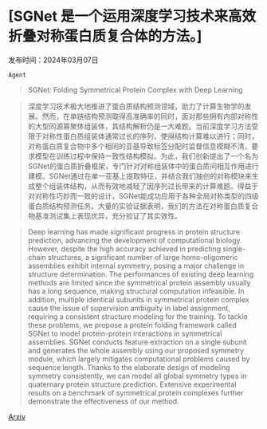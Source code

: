 # [SGNet 是一个运用深度学习技术来高效折叠对称蛋白质复合体的方法。]

发布时间：2024年03月07日

`Agent`

> SGNet: Folding Symmetrical Protein Complex with Deep Learning

> 深度学习技术极大地推进了蛋白质结构预测领域，助力了计算生物学的发展。然而，在单链结构预测取得高准确率的同时，面对那些拥有内部对称性的大型同源寡聚体组装体，其结构解析仍是一大难题。当前深度学习方法受限于对称性蛋白质组装体通常过长的序列，使得结构计算难以进行；同时，对称蛋白质复合物中多个相同的亚基导致标签分配时监督信息模糊不清，要求模型在训练过程中保持一致性结构模拟。为此，我们创新提出了一个名为SGNet的蛋白质折叠框架，专门针对对称组装体中的蛋白质间相互作用进行建模。SGNet通过在单一亚基上提取特征，并结合我们独创的对称模块来生成整个组装体结构，从而有效地减轻了因序列过长带来的计算难题。得益于对对称性巧妙而一致的设计，SGNet能成功应用于各种全局对称类型的四级蛋白质结构预测任务。大量的实验证据表明，我们的方法在对称蛋白质复合物基准测试集上表现优异，充分验证了其实效性。

> Deep learning has made significant progress in protein structure prediction, advancing the development of computational biology. However, despite the high accuracy achieved in predicting single-chain structures, a significant number of large homo-oligomeric assemblies exhibit internal symmetry, posing a major challenge in structure determination. The performances of existing deep learning methods are limited since the symmetrical protein assembly usually has a long sequence, making structural computation infeasible. In addition, multiple identical subunits in symmetrical protein complex cause the issue of supervision ambiguity in label assignment, requiring a consistent structure modeling for the training. To tackle these problems, we propose a protein folding framework called SGNet to model protein-protein interactions in symmetrical assemblies. SGNet conducts feature extraction on a single subunit and generates the whole assembly using our proposed symmetry module, which largely mitigates computational problems caused by sequence length. Thanks to the elaborate design of modeling symmetry consistently, we can model all global symmetry types in quaternary protein structure prediction. Extensive experimental results on a benchmark of symmetrical protein complexes further demonstrate the effectiveness of our method.

[Arxiv](https://arxiv.org/abs/2403.04395)